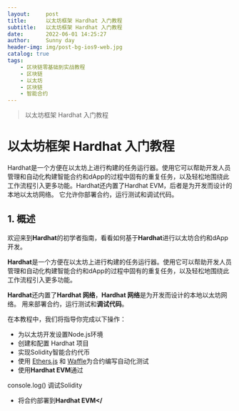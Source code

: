 ```yaml
---
layout:     post
title:      以太坊框架 Hardhat 入门教程
subtitle:   以太坊框架 Hardhat 入门教程
date:       2022-06-01 14:25:27
author:     Sunny day
header-img: img/post-bg-ios9-web.jpg
catalog: true
tags:
    - 区块链零基础到实战教程
    - 区块链
    - 以太坊
    - 区块链
    - 智能合约
---
```


>以太坊框架 Hardhat 入门教程

# 以太坊框架 Hardhat 入门教程

Hardhat是一个方便在以太坊上进行构建的任务运行器。使用它可以帮助开发人员管理和自动化构建智能合约和dApp的过程中固有的重复任务，以及轻松地围绕此工作流程引入更多功能。Hardhat还内置了Hardhat EVM，后者是为开发而设计的本地以太坊网络。 它允许你部署合约，运行测试和调试代码。

## 1. 概述

欢迎来到**Hardhat**的初学者指南，看看如何基于**Hardhat**进行以太坊合约和dApp开发。

**Hardhat**是一个方便在以太坊上进行构建的任务运行器。使用它可以帮助开发人员管理和自动化构建智能合约和dApp的过程中固有的重复任务，以及轻松地围绕此工作流程引入更多功能。

**Hardhat**还内置了**Hardhat 网络**，**Hardhat 网络**是为开发而设计的本地以太坊网络。 用来部署合约，运行测试和**调试代码**。

在本教程中，我们将指导你完成以下操作：

* 为以太坊开发设置Node.js环境
* 创建和配置 Hardhat 项目
* 实现Solidity智能合约代币
* 使用 [Ethers.js](https://docs.ethers.io/ethers.js/html/ "Ethers.js") 和 [Waffle](https://getwaffle.io/ "Waffle")为合约编写自动化测试
* 使用**Hardhat EVM**通过

console.log()
调试Solidity
* 将合约部署到**Hardhat EVM</**

